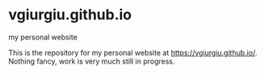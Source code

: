 # vgiurgiu.github.io
my personal website

This is the repository for my personal website at https://vgiurgiu.github.io/. Nothing fancy, work is very much still in progress.
